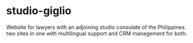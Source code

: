 # studio-giglio
Website for lawyers with an adjoining studio consulate of the Philippines. two sites in one with multilingual support and CRM management for both.
